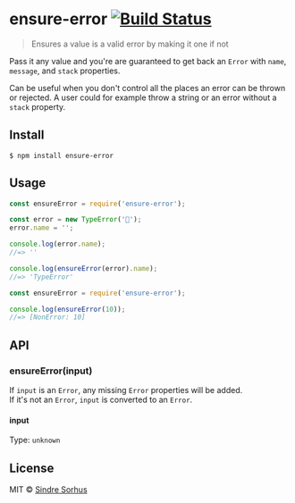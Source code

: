# ensure-error [![Build Status](https://travis-ci.org/sindresorhus/ensure-error.svg?branch=master)](https://travis-ci.org/sindresorhus/ensure-error)

> Ensures a value is a valid error by making it one if not

Pass it any value and you're are guaranteed to get back an `Error` with `name`, `message`, and `stack` properties.

Can be useful when you don't control all the places an error can be thrown or rejected. A user could for example throw a string or an error without a `stack` property.


## Install

```
$ npm install ensure-error
```


## Usage

```js
const ensureError = require('ensure-error');

const error = new TypeError('🦄');
error.name = '';

console.log(error.name);
//=> ''

console.log(ensureError(error).name);
//=> 'TypeError'
```

```js
const ensureError = require('ensure-error');

console.log(ensureError(10));
//=> [NonError: 10]
```



## API

### ensureError(input)

If `input` is an `Error`, any missing `Error` properties will be added.<br>
If it's not an `Error`, `input` is converted to an `Error`.

#### input

Type: `unknown`


## License

MIT © [Sindre Sorhus](https://sindresorhus.com)
